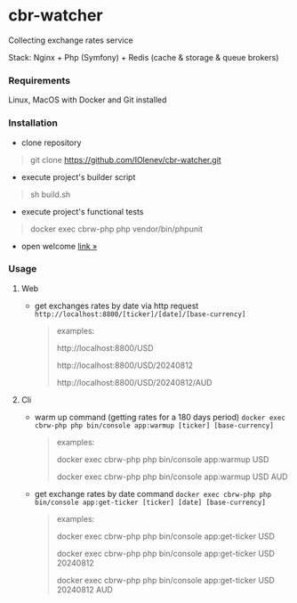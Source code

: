 # cbr-watcher
Collecting exchange rates service

Stack: Nginx + Php (Symfony) + Redis (cache & storage & queue brokers) 

### Requirements
Linux, MacOS with Docker and Git installed

### Installation
- clone repository
> git clone https://github.com/IOlenev/cbr-watcher.git
- execute project's builder script
> sh build.sh
- execute project's functional tests
> docker exec cbrw-php php vendor/bin/phpunit
- open welcome [link &raquo;](http://localhost:8800) 

### Usage
1. Web
   - get exchanges rates by date via http request `http://localhost:8800/[ticker]/[date]/[base-currency]`
     > examples:
     > 
     > http://localhost:8800/USD
     > 
     > http://localhost:8800/USD/20240812
     > 
     > http://localhost:8800/USD/20240812/AUD

2. Cli
   - warm up command (getting rates for a 180 days period) `docker exec cbrw-php php bin/console app:warmup [ticker] [base-currency]`
      > examples:
      > 
      > docker exec cbrw-php php bin/console app:warmup USD
      > 
      > docker exec cbrw-php php bin/console app:warmup USD AUD
   - get exchange rates by date command `docker exec cbrw-php php bin/console app:get-ticker [ticker] [date] [base-currency]`
     > examples:
     > 
     > docker exec cbrw-php php bin/console app:get-ticker USD
     > 
     > docker exec cbrw-php php bin/console app:get-ticker USD 20240812
     > 
     > docker exec cbrw-php php bin/console app:get-ticker USD 20240812 AUD
